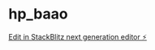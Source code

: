 # hp_baao

[Edit in StackBlitz next generation editor ⚡️](https://stackblitz.com/~/github.com/sintariran/hp_baao)